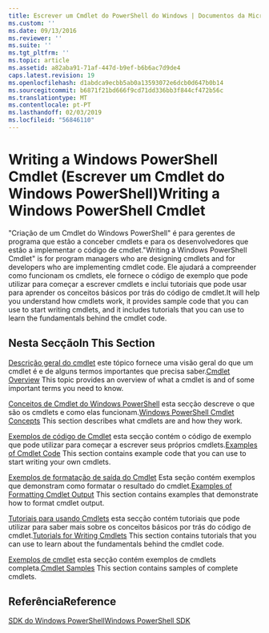 ```yaml
---
title: Escrever um Cmdlet do PowerShell do Windows | Documentos da Microsoft
ms.custom: ''
ms.date: 09/13/2016
ms.reviewer: ''
ms.suite: ''
ms.tgt_pltfrm: ''
ms.topic: article
ms.assetid: a82aba91-71af-447d-b9ef-b6b6ac7d9de4
caps.latest.revision: 19
ms.openlocfilehash: d1abdca9ecbb5ab0a13593072e6dcb0d647b0b14
ms.sourcegitcommit: b6871f21bd666f9cd71dd336bb3f844cf472b56c
ms.translationtype: MT
ms.contentlocale: pt-PT
ms.lasthandoff: 02/03/2019
ms.locfileid: "56846110"
---
```

# <a name="writing-a-windows-powershell-cmdlet"></a><span data-ttu-id="4fa3c-102">Writing a Windows PowerShell Cmdlet (Escrever um Cmdlet do Windows PowerShell)</span><span class="sxs-lookup"><span data-stu-id="4fa3c-102">Writing a Windows PowerShell Cmdlet</span></span>

<span data-ttu-id="4fa3c-103">"Criação de um Cmdlet do Windows PowerShell" é para gerentes de programa que estão a conceber cmdlets e para os desenvolvedores que estão a implementar o código de cmdlet.</span><span class="sxs-lookup"><span data-stu-id="4fa3c-103">"Writing a Windows PowerShell Cmdlet" is for program managers who are designing cmdlets and for developers who are implementing cmdlet code.</span></span> <span data-ttu-id="4fa3c-104">Ele ajudará a compreender como funcionam os cmdlets, ele fornece o código de exemplo que pode utilizar para começar a escrever cmdlets e inclui tutoriais que pode usar para aprender os conceitos básicos por trás do código de cmdlet.</span><span class="sxs-lookup"><span data-stu-id="4fa3c-104">It will help you understand how cmdlets work, it provides sample code that you can use to start writing cmdlets, and it includes tutorials that you can use to learn the fundamentals behind the cmdlet code.</span></span>

## <a name="in-this-section"></a><span data-ttu-id="4fa3c-105">Nesta Secção</span><span class="sxs-lookup"><span data-stu-id="4fa3c-105">In This Section</span></span>

<span data-ttu-id="4fa3c-106">[Descrição geral do cmdlet](./cmdlet-overview.md) este tópico fornece uma visão geral do que um cmdlet é e de alguns termos importantes que precisa saber.</span><span class="sxs-lookup"><span data-stu-id="4fa3c-106">[Cmdlet Overview](./cmdlet-overview.md) This topic provides an overview of what a cmdlet is and of some important terms you need to know.</span></span>

<span data-ttu-id="4fa3c-107">[Conceitos de Cmdlet do Windows PowerShell](./windows-powershell-cmdlet-concepts.md) esta secção descreve o que são os cmdlets e como elas funcionam.</span><span class="sxs-lookup"><span data-stu-id="4fa3c-107">[Windows PowerShell Cmdlet Concepts](./windows-powershell-cmdlet-concepts.md) This section describes what cmdlets are and how they work.</span></span>

<span data-ttu-id="4fa3c-108">[Exemplos de código de Cmdlet](./examples-of-cmdlet-code.md) esta secção contém o código de exemplo que pode utilizar para começar a escrever seus próprios cmdlets.</span><span class="sxs-lookup"><span data-stu-id="4fa3c-108">[Examples of Cmdlet Code](./examples-of-cmdlet-code.md) This section contains example code that you can use to start writing your own cmdlets.</span></span>

<span data-ttu-id="4fa3c-109">[Exemplos de formatação de saída do Cmdlet](https://msdn.microsoft.com/en-us/65829249-124d-47d0-9bf3-8e397dc55855) Esta seção contém exemplos que demonstram como formatar o resultado do cmdlet.</span><span class="sxs-lookup"><span data-stu-id="4fa3c-109">[Examples of Formatting Cmdlet Output](https://msdn.microsoft.com/en-us/65829249-124d-47d0-9bf3-8e397dc55855) This section contains examples that demonstrate how to format cmdlet output.</span></span>

<span data-ttu-id="4fa3c-110">[Tutoriais para usando Cmdlets](./tutorials-for-writing-cmdlets.md) esta secção contém tutoriais que pode utilizar para saber mais sobre os conceitos básicos por trás do código de cmdlet.</span><span class="sxs-lookup"><span data-stu-id="4fa3c-110">[Tutorials for Writing Cmdlets](./tutorials-for-writing-cmdlets.md) This section contains tutorials that you can use to learn about the fundamentals behind the cmdlet code.</span></span>

<span data-ttu-id="4fa3c-111">[Exemplos de cmdlet](./cmdlet-samples.md) esta secção contém exemplos de cmdlets completa.</span><span class="sxs-lookup"><span data-stu-id="4fa3c-111">[Cmdlet Samples](./cmdlet-samples.md) This section contains samples of complete cmdlets.</span></span>

## <a name="reference"></a><span data-ttu-id="4fa3c-112">Referência</span><span class="sxs-lookup"><span data-stu-id="4fa3c-112">Reference</span></span>

[<span data-ttu-id="4fa3c-113">SDK do Windows PowerShell</span><span class="sxs-lookup"><span data-stu-id="4fa3c-113">Windows PowerShell SDK</span></span>](../windows-powershell-reference.md)
